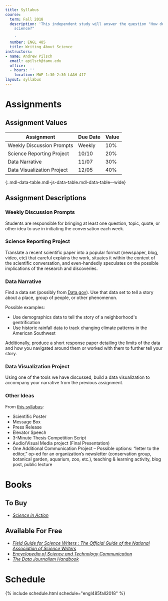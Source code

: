```yaml
---
title: Syllabus
course:
  term: Fall 2018
  description: 'This independent study will answer the question "How do we write about
    science?"

    '
  number: ENGL 485
  title: Writing About Science
instructors:
- name: Andrew Pilsch
  email: apilsch@tamu.edu
  office:
  - hours: ''
    location: MWF 1:30-2:30 LAAH 417
layout: syllabus
---
```


# Assignments

## Assignment Values

| Assignment                  | Due Date | Value |
|-----------------------------|----------|-------|
| Weekly Discussion Prompts   |   Weekly |  10%  |
| Science Reporting Project   |    10/10 |  20%  |
| Data Narrative              |    11/07 |  30%  |
| Data Visualization Project  |    12/05 |  40%  |
{:.mdl-data-table.mdl-js-data-table.mdl-data-table--wide}

## Assignment Descriptions

### Weekly Discussion Prompts

Students are responsible for bringing at least one question, topic, quote, or other idea to use in initiating the conversation each week.

### Science Reporting Project

Translate a recent scientific paper into a popular format (newspaper, blog, video, etc) that careful explains the work, situates it within the context of the scientific conversation, and even-handedly speculates on the possible implications of the research and discoveries.

### Data Narrative

Find a data set (possibly from [Data.gov](http://data.gov)). Use that data set to tell a story about a place, group of people, or other phenomenon.

Possible examples:

* Use demographics data to tell the story of a neighborhood's gentrification
* Use historic rainfall data to track changing climate patterns in the American Southwest

Additionally, produce a short response paper detailing the limits of the data and how you navigated around them or worked with them to further tell your story.

### Data Visualization Project

Using one of the tools we have discussed, build a data visualization to accompany your narrative from the previous assignment.

### Other Ideas

From [this syllabus](https://ctlsites.uga.edu/bashi/course-material/syllabus/):

* Scientific Poster
* Message Box
* Press Release
* Elevator Speech
* 3-Minute Thesis Competition Script
* Audio/Visual Media project (Final Presentation)
* One Additional Communication Project – Possible options: “letter to the editor,” op-ed for an organization’s newsletter (conservation group, botanical garden, aquarium, zoo, etc.), teaching & learning activity, blog post, public lecture




# Books

## To Buy

* [*Science in Action*](https://www.amazon.com/Science-Action-Scientists-Engineers-Through/dp/0674792912/ref=sr_1_1?ie=UTF8&qid=1534275552&sr=8-1&keywords=science+in+action)

## Available For Free

* [*Field Guide for Science Writers : The Official Guide of the National Association of Science Writers*](https://ebookcentral-proquest-com.ezproxy.library.tamu.edu/lib/tamucs/detail.action?docID=270856)
* [*Encyclopedia of Science and Technology Communication*](http://sk.sagepub.com.ezproxy.library.tamu.edu/reference/scienceandtechnology)
* [*The Data Journalism Handbook*](http://datajournalismhandbook.org/1.0/en/)




# Schedule

{% include schedule.html schedule="engl485fall2018" %}